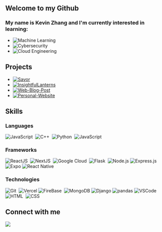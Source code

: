 ## Welcome to my Github

### My name is Kevin Zhang and I'm currently interested in learning:

- ![Machine Learning](https://img.shields.io/badge/Machine_Learning-darkblue?logo=tensorflow&style=for-the-badge)
- ![Cybersecurity](https://img.shields.io/badge/Cybersecurity-black?logo=lock&style=for-the-badge)
- ![Cloud Engineering](https://img.shields.io/badge/Cloud_Engineering-white?logo=google-cloud&style=for-the-badge)

## Projects

- [![Savor](https://img.shields.io/badge/Savor-%23008000.svg?style=for-the-badge&logoColor=white)](https://github.com/Kevin06x/Savor)
- [![InsightfulLanterns](https://img.shields.io/badge/InsightfulLanterns-lightblue.svg?style=for-the-badge&logoColor=white)](https://github.com/Kevin06x/InsightfulLantern)
- [![Web-Blog-Post](https://img.shields.io/badge/Web--Blog--Post-brown.svg?style=for-the-badge&logoColor=white)](https://github.com/Kevin06x/Web-Blog-Post)
- [![Personal-Website](https://img.shields.io/badge/Personal--Website-%23000000.svg?style=for-the-badge&logoColor=white)](https://github.com/Kevin06x/Personal-Website)

## Skills

### Languages

![JavaScript](https://img.shields.io/badge/JavaScript-yellow?logo=javascript&style=for-the-badge)&nbsp;
![C++](https://img.shields.io/badge/C++-blue?logo=c%2B%2B&style=for-the-badge)&nbsp;
![Python](https://img.shields.io/badge/Python-3670A0?style=for-the-badge&logo=python&logoColor=ffdd54)&nbsp;
![JavaScript](https://img.shields.io/badge/Java-white?logo=java&style=for-the-badge)&nbsp;

### Frameworks

![ReactJS](https://img.shields.io/badge/-React.js-61DAFB?logo=react&logoColor=white&style=for-the-badge)&nbsp;
![NextJS](https://img.shields.io/badge/next.js-000000?style=for-the-badge&logo=nextdotjs&logoColor=white)&nbsp;
![Google Cloud](https://img.shields.io/badge/Google%20Cloud-blue?logo=google-cloud&logoColor=white&style=for-the-badge)&nbsp;
![Flask](https://img.shields.io/badge/Flask-grey?logo=flask&style=for-the-badge)&nbsp;
![Node.js](https://img.shields.io/badge/Node.js-339933?style=for-the-badge&logo=node.js&logoColor=white)
![Express.js](https://img.shields.io/badge/Express.js-brown?style=for-the-badge&logo=express&logoColor=white)
![Expo](https://img.shields.io/badge/Expo-000020?style=for-the-badge&logo=expo&logoColor=white)
![React Native](https://img.shields.io/badge/React_Native-darkblue?style=for-the-badge&logo=react&logoColor=white)

### Technologies

![Git](https://img.shields.io/badge/GIT-E44C30?style=for-the-badge&logo=git&logoColor=white)&nbsp;
![Vercel](https://img.shields.io/badge/vercel-%23000000.svg?style=for-the-badge&logo=vercel&logoColor=white)
![FireBase](https://img.shields.io/badge/Firebase-orange?logo=firebase&logoColor=white&style=for-the-badge)&nbsp;
![MongoDB](https://img.shields.io/badge/MongoDB-%238511FA.svg?style=for-the-badge&logo=mongodb&logoColor=white&color=darkgreen)
![Django](https://img.shields.io/badge/Django-092E20?style=for-the-badge&logo=django&logoColor=white)
![pandas](https://img.shields.io/badge/pandas-150458?style=for-the-badge&logo=pandas&logoColor=white)
![VSCode](https://img.shields.io/badge/VS_Code-007ACC?style=for-the-badge&logo=visual-studio-code&logoColor=white)
![HTML](https://img.shields.io/badge/HTML-orange?logo=html5&style=for-the-badge)&nbsp;
![CSS](https://img.shields.io/badge/CSS-1572B6?logo=css3&style=for-the-badge)&nbsp;

## Connect with me

<p align = "center">

[<img src="https://img.shields.io/badge/linkedin-%2312100E.svg?&style=for-the-badge&logo=linkedin&logoColor=white&color=black" />](https://www.linkedin.com/in/Kevin06x/)

</p>

</div>
